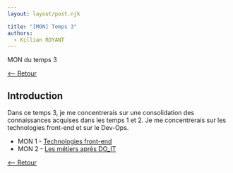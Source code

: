 ```yaml
---
layout: layout/post.njk

title: "[MON] Temps 3"
authors:
  - Killian ROYANT
---
```


<!-- début résumé -->

MON du temps 3
<!-- fin résumé -->

[<-- Retour](../)

## Introduction

Dans ce temps 3, je me concentrerais sur une consolidation des connaissances acquises dans les temps 1 et 2. Je me concentrerais sur les technologies front-end et sur le Dev-Ops.

- MON 1 - [Technologies front-end](technologies)
- MON 2 - [Les métiers après DO_IT](jobs)

[<-- Retour](../)
